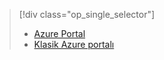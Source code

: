 > [!div class="op_single_selector"]
> * [Azure Portal](../articles/storage/storage-monitoring-diagnosing-troubleshooting.md)
> * [Klasik Azure portalı](../articles/storage/storage-monitoring-diagnosing-troubleshooting-classic-portal.md)
> 
> 



<!--HONumber=Feb17_HO3-->


